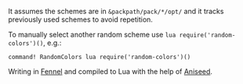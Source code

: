 It assumes the schemes are in `&packpath/pack/*/opt/` and it
tracks previously used schemes to avoid repetition.

To manually select another random scheme use `lua
require('random-colors')()`, e.g.:

    command! RandomColors lua require('random-colors')()

Writing in [Fennel][fennel] and compiled to Lua with the help of
[Aniseed][aniseed].

[aniseed]: https://github.com/Olical/aniseed
[fennel]: https://fennel-lang.org
